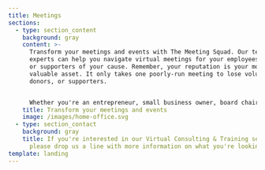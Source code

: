 ```yaml
---
title: Meetings
sections:
  - type: section_content
    background: gray
    content: >-
      Transform your meetings and events with The Meeting Squad. Our team of
      experts can help you navigate virtual meetings for your employees, clients
      or supporters of your cause. Remember, your reputation is your most
      valuable asset. It only takes one poorly-run meeting to lose volunteers,
      donors, or supporters.


      Whether you're an entrepreneur, small business owner, board chair, or a member of a large organization, we're happy to help you get up and running with Zoom and other platforms.
    title: Transform your meetings and events
    image: /images/home-office.svg
  - type: section_contact
    background: gray
    title: If you're interested in our Virtual Consulting & Training services,
      please drop us a line with more information on what you're looking for.
template: landing
---
```

